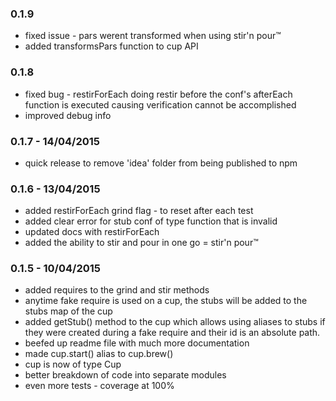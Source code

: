 ### 0.1.9

* fixed issue - pars werent transformed when using stir'n pour™
* added transformsPars function to cup API

### 0.1.8

* fixed bug - restirForEach doing restir before the conf's afterEach function is executed causing verification cannot be accomplished
* improved debug info

### 0.1.7 - 14/04/2015

* quick release to remove 'idea' folder from being published to npm

### 0.1.6 - 13/04/2015

* added restirForEach grind flag - to reset after each test
* added clear error for stub conf of type function that is invalid
* updated docs with restirForEach
* added the ability to stir and pour in one go = stir'n pour™

### 0.1.5 - 10/04/2015

* added requires to the grind and stir methods
* anytime fake require is used on a cup, the stubs will be added to the stubs map of the cup
* added getStub() method to the cup which allows using aliases to stubs if they were created during a fake require and their id is an absolute path.
* beefed up readme file with much more documentation
* made cup.start() alias to cup.brew()
* cup is now of type Cup
* better breakdown of code into separate modules
* even more tests - coverage at 100%
